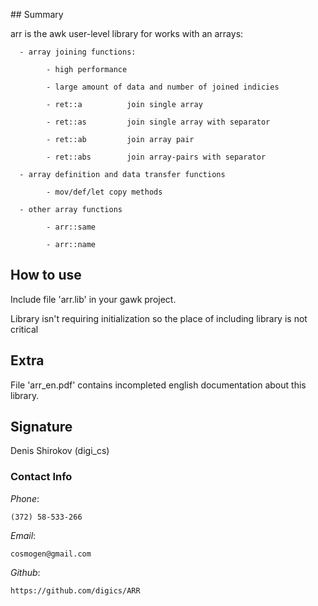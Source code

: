 ﻿﻿## Summary

arr is the awk user-level library for works with an arrays:

      - array joining functions: 

            - high performance

            - large amount of data and number of joined indicies

            - ret::a          join single array

            - ret::as         join single array with separator

            - ret::ab         join array pair

            - ret::abs        join array-pairs with separator

      - array definition and data transfer functions

            - mov/def/let copy methods

      - other array functions

            - arr::same

            - arr::name

## How to use

Include file 'arr.lib' in your gawk project.

Library isn't requiring initialization so the place of including library is not critical


## Extra

File 'arr_en.pdf' contains incompleted english documentation about this library.





## Signature

Denis Shirokov (digi_cs)



### Contact Info

*Phone*:

    (372) 58-533-266

*Email*:

    cosmogen@gmail.com

*Github*:

    https://github.com/digics/ARR



